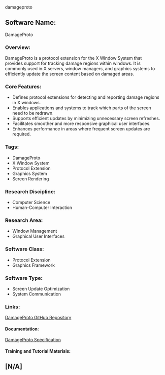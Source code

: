 damageproto
## Software Name:
DamageProto

### Overview:
DamageProto is a protocol extension for the X Window System that provides support for tracking damage regions within windows. It is commonly used in X servers, window managers, and graphics systems to efficiently update the screen content based on damaged areas.

### Core Features:
- Defines protocol extensions for detecting and reporting damage regions in X windows.
- Enables applications and systems to track which parts of the screen need to be redrawn.
- Supports efficient updates by minimizing unnecessary screen refreshes.
- Facilitates smoother and more responsive graphical user interfaces.
- Enhances performance in areas where frequent screen updates are required.

### Tags:
- DamageProto
- X Window System
- Protocol Extension
- Graphics System
- Screen Rendering

### Research Discipline:
- Computer Science
- Human-Computer Interaction

### Research Area:
- Window Management
- Graphical User Interfaces

### Software Class:
- Protocol Extension
- Graphics Framework

### Software Type:
- Screen Update Optimization
- System Communication

### Links:
[DamageProto GitHub Repository](https://github.com/freedesktop/damageproto)

#### Documentation:
[DamageProto Specification](https://www.x.org/releases/X11R7.7/doc/damageproto/damageproto.txt)

#### Training and Tutorial Materials:
[N/A]
--------------------------------------
